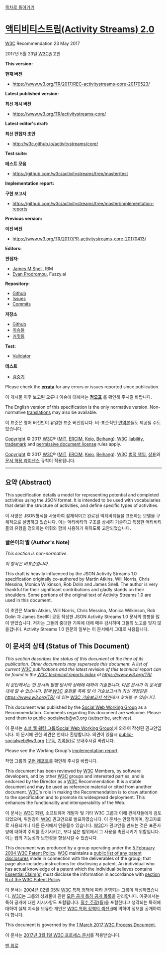 [목차로 돌아가기](ActivityStreams2.0Contents.md)

# [액티비티스트림(Activity Streams) 2.0](https://www.w3.org/TR/activitystreams-core/)

<abbr title="World Wide Web Consortium">W3C</abbr> Recommendation 23 May 2017

2017년 5월 23일 <abbr title="World Wide Web Consortium">W3C</abbr>권고안

**This version:**

**현재 버전**
- https://www.w3.org/TR/2017/REC-activitystreams-core-20170523/

**Latest published version:**

**최신 게시 버전**
- https://www.w3.org/TR/activitystreams-core/

**Latest editor's draft:**

**최신 편집자 초안**
- http://w3c.github.io/activitystreams/core/

**Test suite:**

**테스트 모음**
- https://github.com/w3c/activitystreams/tree/master/test

**Implementation report:**

**구현 보고서**
- https://github.com/w3c/activitystreams/tree/master/implementation-reports

**Previous version:**

**이전 버전**
- https://www.w3.org/TR/2017/PR-activitystreams-core-20170413/

**Editors:**

**편집자:**
- [James M Snell](http://jasnell.me/), IBM 
- [Evan Prodromou](https://fuzzy.ai/about), Fuzzy.ai 

**Repository:**
- [Github](https://github.com/w3c/activitystreams) 
- [Issues](https://github.com/w3c/activitystreams/issues) 
- [Commits](https://github.com/w3c/activitystreams/commits/master) 

**저장소**
- [Github](https://github.com/w3c/activitystreams) 
- [이슈들](https://github.com/w3c/activitystreams/issues) 
- [커밋들](https://github.com/w3c/activitystreams/commits/master) 

**Test:**
- [Validator](https://as2.rocks/) 

**테스트**
- [검증기](https://as2.rocks/)

Please check the [**errata**](https://github.com/w3c/activitystreams/blob/master/ERRATA.md) for any errors or issues reported since publication.

이 게시물 이후 보고된 오류나 이슈에 대해서는 [**정오표**](https://github.com/w3c/activitystreams/blob/master/ERRATA.md) 를 확인해 주시길 바랍니다.

The English version of this specification is the only normative version. Non-normative [translations](https://www.w3.org/2003/03/Translations/byTechnology?technology=https://www.w3.org/TR/activitystreams-vocabulary/) may also be available.

이 표준은 영어 버전만이 유일한 표준 버전입니다. 비-표준적인 [번역본](https://www.w3.org/2003/03/Translations/byTechnology?technology=https://www.w3.org/TR/activitystreams-vocabulary/)들도 제공될 수도 있습니다.

[Copyright](https://www.w3.org/Consortium/Legal/ipr-notice#Copyright) © 2017 [<abbr title="World Wide Web Consortium">W3C</abbr>](https://www.w3.org/)® (<abbr title="Massachusetts Institute of Technology">[MIT](https://www.csail.mit.edu/)</abbr>, <abbr title="European Research Consortium for Informatics and Mathematics">[ERCIM](https://www.ercim.eu/)</abbr>, [Keio](https://www.keio.ac.jp/), [Beihang](http://ev.buaa.edu.cn/)). <abbr title="World Wide Web Consortium">W3C</abbr> [liability](https://www.w3.org/Consortium/Legal/ipr-notice#Legal_Disclaimer), [trademark](https://www.w3.org/Consortium/Legal/ipr-notice#W3C_Trademarks) and [permissive document license](https://www.w3.org/Consortium/Legal/2015/copyright-software-and-document) rules apply.

[Copyright](https://www.w3.org/Consortium/Legal/ipr-notice#Copyright) © 2017 [<abbr title="World Wide Web Consortium">W3C</abbr>](https://www.w3.org/)® (<abbr title="매사추세츠 공과대학교">[MIT](https://www.csail.mit.edu/)</abbr>, <abbr title="European Research Consortium for Informatics and Mathematics">[ERCIM](https://www.ercim.eu/)</abbr>, [Keio](https://www.keio.ac.jp/), [Beihang](http://ev.buaa.edu.cn/)). <abbr title="World Wide Web Consortium">W3C</abbr> [법적 책임](https://www.w3.org/Consortium/Legal/ipr-notice#Legal_Disclaimer), [상표](https://www.w3.org/Consortium/Legal/ipr-notice#W3C_Trademarks)와 [문서 허용 라이센스](https://www.w3.org/Consortium/Legal/2015/copyright-software-and-document) 규칙이 적용됩니다.

-----

## 요약 (Abstract)

This specification details a model for representing potential and completed activities using the JSON format. It is intended to be used with vocabularies that detail the structure of activities, and define specific types of activities.

이 사양은 JSON형식을 사용하여 잠재적이고 완료된 액티비티들을 표현하는 모델을 구체적으로 설명하고 있습니다. 이는 액티비티의 구조를 상세히 기술하고 특정한 액티비티들의 유형을 정의하는 어휘와 함께 사용하기 위하도록 고안되었습니다.

### 글쓴이의 말 (Author's Note)

_This section is non-normative._

_이 항목은 비표준입니다._

This draft is heavily influenced by the JSON Activity Streams 1.0 specification originally co-authored by Martin Atkins, Will Norris, Chris Messina, Monica Wilkinson, Rob Dolin and James Snell. The author is very thankful for their significant contributions and gladly stands on their shoulders. Some portions of the original text of Activity Streams 1.0 are used in this document.

이 초안은 Martin Atkins, Will Norris, Chris Messina, Monica Wilkinson, Rob Dolin 과 James Snell이 공동 작성한 JSON Activity Streams 1.0 문서의 영향을 많이 받았습니다. 저자는 그들의 중대한 기여에 대해 매우 감사하며 그들의 노고를 잊지 않을겁니다. Activity Streams 1.0 원문의 일부는 이 문서에서 그대로 사용됩니다.

## 이 문서의 상태 (Status of This Document)

_This section describes the status of this document at the time of its publication. Other documents may supersede this document. A list of current <abbr title="World Wide Web Consortium">W3C</abbr> publications and the latest revision of this technical report can be found in the [<abbr title="World Wide Web Consortium">W3C</abbr> technical reports index](https://www.w3.org/TR/) at https://www.w3.org/TR/._

_이 문단에서는 현 문서의 발행 당시의 상태에 대하여 기술합니다. 다른 문서가 이 문서를 대체 할 수 있습니다. 현재 <abbr title="World Wide Web Consortium">W3C</abbr> 출판물 목록 및 이 기술보고서의 최신 개정판은 https://www.w3.org/TR/ 에 있는 [<abbr title="World Wide Web Consortium">W3C</abbr> 기술보고서 색인](https://www.w3.org/TR/)에서 찾아볼 수 있습니다._

This document was published by the [Social Web Working Group](https://www.w3.org/Social/WG) as a Recommendation. Comments regarding this document are welcome. Please send them to [public-socialweb@w3.org](public-socialweb@w3.org) ([subscribe](public-socialweb-request@w3.org), [archives](https://lists.w3.org/Archives/Public/public-socialweb/)).

이 문서는 [소셜 웹 워킹 그룹(Social Web Working Group)](https://www.w3.org/Social/WG)에 의하여 작성된 권고안입니다. 이 문서에 관한 의견은 언제나 환영합니다. 의견이 있을시 public-socialweb@w3.org ([구독](public-socialweb-request@w3.org), [기록들](https://lists.w3.org/Archives/Public/public-socialweb/))로 보내주시길 바랍니다.

Please see the Working Group's [implementation report](https://github.com/w3c/activitystreams/tree/master/implementation-reports).

작업 그룹의 [구현 레포트](https://github.com/w3c/activitystreams/tree/master/implementation-reports)를 확인해 주시길 바랍니다.

This document has been reviewed by <abbr title="World Wide Web Consortium">W3C</abbr> Members, by software developers, and by other <abbr title="World Wide Web Consortium">W3C</abbr> groups and interested parties, and is endorsed by the Director as a <abbr title="World Wide Web Consortium">W3C</abbr> Recommendation. It is a stable document and may be used as reference material or cited from another document. <abbr title="World Wide Web Consortium">W3C</abbr>'s role in making the Recommendation is to draw attention to the specification and to promote its widespread deployment. This enhances the functionality and interoperability of the Web.

이 문서는 <abbr title="World Wide Web Consortium">W3C</abbr> 회원, 소프트웨어 개발자 및 기타 W3C 그룹과 이해 관계자들에게 검토되었으며, 위원장이 <abbr title="World Wide Web Consortium">W3C</abbr> 권고안으로 발표하였습니다. 이 문서는 안정적이며, 참고자료로 사용되거나 다른 문서에서 인용될수 있습니다. <abbr title="World Wide Web Consortium">W3C</abbr>가 권고안을 만드는 것은 표준사양에 대하여 주의를 환기시키고, 보다 넓은 범위에서 그 사용을 촉진시키기 위함입니다. 이는 웹의 기능성과 보편성을 향상시킬 수 있습니다.

This document was produced by a group operating under the [5 February 2004 <abbr title="World Wide Web Consortium">W3C</abbr> Patent Policy](https://www.w3.org/Consortium/Patent-Policy-20040205/). <abbr title="World Wide Web Consortium">W3C</abbr> maintains a [public list of any patent disclosures](https://www.w3.org/2004/01/pp-impl/72531/status) made in connection with the deliverables of the group; that page also includes instructions for disclosing a patent. An individual who has actual knowledge of a patent which the individual believes contains [Essential Claim(s)](https://www.w3.org/Consortium/Patent-Policy-20040205/#def-essential) must disclose the information in accordance with [section 6 of the <abbr title="World Wide Web Consortium">W3C</abbr> Patent Policy](https://www.w3.org/Consortium/Patent-Policy-20040205/#sec-Disclosure).

이 문서는 [2004년 02월 05일 <abbr title="World Wide Web Consortium">W3C</abbr> 특허 정책](https://www.w3.org/Consortium/Patent-Policy/)에 따라 운영되는 그룹이 작성하였습니다. <abbr title="World Wide Web Consortium">W3C</abbr>는 그룹의 성과물에 관한 [모든 공개 특허 공개 목록](https://www.w3.org/2004/01/pp-impl/72531/status)을 관리합니다. 이곳에서는 특허 공개에 대한 지시사항도 포함됩니다. [필수 주장(들)](https://www.w3.org/Consortium/Patent-Policy-20040205/#def-essential)을 포함한다고 생각되는 특허에 대하여 실제 지식을 보유한 개인은 [<abbr title="World Wide Web Consortium">W3C</abbr> 특허 정책의 섹션 6](https://www.w3.org/Consortium/Patent-Policy-20040205/#sec-Disclosure)에 의하여 정보를 공개하여야 합니다.

This document is governed by the [1 March 2017 <abbr title="World Wide Web Consortium">W3C</abbr> Process Document](https://www.w3.org/2017/Process-20170301/).

이 문서는 [2017년 3월 1일 <abbr title="World Wide Web Consortium">W3C</abbr> 프로세스 문서](https://www.w3.org/2017/Process-20170301/)를 적용받습니다.

[맨 위로](#액티비티스트림activity-streams-2.0)